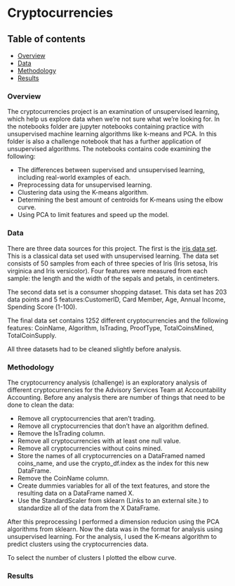 # Cryptocurrencies

## Table of contents
* [Overview](#overview)
* [Data](#data)
* [Methodology](#methodology)
* [Results](#results)


### Overview
The cryptocurrencies project is an examination of unsupervised learning, which help us explore data when we’re not sure what we’re looking for. In the notebooks folder are jupyter notebooks containing practice with unsupervised machine learning algorithms like k-means and PCA. In this folder is also a challenge notebook that has a further application of unsupervised algorithms. The notebooks contains code examining the following:

- The differences between supervised and unsupervised learning, including real-world examples of each.
- Preprocessing data for unsupervised learning.
- Clustering data using the K-means algorithm.
- Determining the best amount of centroids for K-means using the elbow curve.
- Using PCA to limit features and speed up the model.

### Data

There are three data sources for this project. The first is the [iris data set](https://en.wikipedia.org/wiki/Iris_flower_data_set). This is a classical data set used with unsupervised learning. The data set consists of 50 samples from each of three species of Iris (Iris setosa, Iris virginica and Iris versicolor). Four features were measured from each sample: the length and the width of the sepals and petals, in centimeters. 

The second data set is a consumer shopping dataset. This data set has 203 data points and 5 features:CustomerID,	Card Member, Age, Annual Income, Spending Score (1-100). 

The final data set contains 1252 different cryptocurrencies and the following features: CoinName, Algorithm, IsTrading, ProofType, TotalCoinsMined, TotalCoinSupply.

All three datasets had to be cleaned slightly before analysis.

### Methodology
The cryptocurrency analysis (challenge) is an exploratory analysis of different cryptocurrencies for the Advisory Services Team at Accountability Accounting. Before any analysis there are number of things that need to be done to clean the data: 

- Remove all cryptocurrencies that aren’t trading.
- Remove all cryptocurrencies that don’t have an algorithm defined.
- Remove the IsTrading column.
- Remove all cryptocurrencies with at least one null value.
- Remove all cryptocurrencies without coins mined.
- Store the names of all cryptocurrencies on a DataFramed named coins_name, and use the crypto_df.index as the index for this new DataFrame.
- Remove the CoinName column.
- Create dummies variables for all of the text features, and store the resulting data on a DataFrame named X.
- Use the StandardScaler from sklearn (Links to an external site.) to standardize all of the data from the X DataFrame.

After this preprocessing I performed a dimension reducion using the PCA algorithms from sklearn. Now the data was in the format for analysis using unsupervised learning. For the analysis, I used the K-means algorithm to predict clusters using the cryptocurrencies data.

To select the number of clusters I plotted the elbow curve.

### Results

